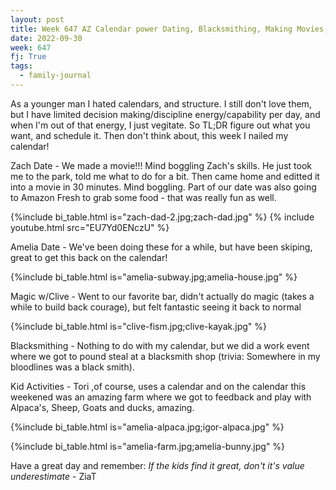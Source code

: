 ```yaml
---
layout: post
title: Week 647 AZ Calendar power Dating, Blacksmithing, Making Movies, and Kissing Alpacas
date: 2022-09-30
week: 647
fj: True
tags:
  - family-journal
---
```


As a younger man I hated calendars, and structure. I still don't love them, but I have limited decision making/discipline energy/capability per day, and when I'm out of that energy, I just vegitate. So TL;DR figure out what you want, and schedule it. Then don't think about, this week I nailed my calendar!

Zach Date - We made a movie!!! Mind boggling Zach's skills. He just took me to the park, told me what to do for a bit. Then came home and editted it into a movie in 30 minutes. Mind boggling. Part of our date was also going to Amazon Fresh to grab some food - that was really fun as well.

{%include bi_table.html is="zach-dad-2.jpg;zach-dad.jpg" %}
{% include youtube.html src="EU7Yd0ENczU" %}

Amelia Date - We've been doing these for a while, but have been skiping, great to get this back on the calendar!

{%include bi_table.html is="amelia-subway.jpg;amelia-house.jpg" %}

Magic w/Clive - Went to our favorite bar, didn't actually do magic (takes a while to build back courage), but felt fantastic seeing it back to normal

{%include bi_table.html is="clive-fism.jpg;clive-kayak.jpg" %}

Blacksmithing - Nothing to do with my calendar, but we did a work event where we got to pound steal at a blacksmith shop (trivia: Somewhere in my bloodlines was a black smith).

Kid Activities - Tori ,of course, uses a calendar and on the calendar this weekened was an amazing farm where we got to feedback and play with Alpaca's, Sheep, Goats and ducks, amazing.

{%include bi_table.html is="amelia-alpaca.jpg;igor-alpaca.jpg" %}

{%include bi_table.html is="amelia-farm.jpg;amelia-bunny.jpg" %}

Have a great day and remember: _If the kids find it great, don't it's value underestimate_ - ZiaT
